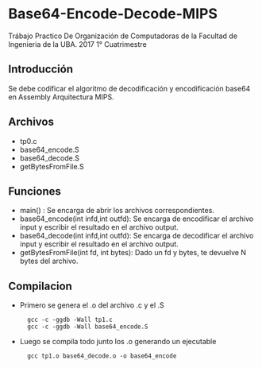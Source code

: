 # Base64-Encode-Decode-MIPS

Trábajo Practico De Organización de Computadoras de la Facultad de Ingenieria de la UBA. 2017 1° Cuatrimestre

## Introducción

Se debe codificar el algoritmo de decodificación y encodificación base64 en Assembly Arquitectura MIPS.

## Archivos

* tp0.c
* base64_encode.S
* base64_decode.S
* getBytesFromFile.S

## Funciones

* main() : Se encarga de abrir los archivos correspondientes.
* base64_encode(int infd,int outfd): Se encarga de encodificar el archivo input y escribir el resultado en el archivo output.
* base64_decode(int infd,int outfd): Se encarga de decodificar el archivo input y escribir el resultado en el archivo output.
* getBytesFromFile(int fd, int bytes): Dado un fd y bytes, te devuelve N bytes del archivo.

## Compilacion

* Primero se genera el .o del archivo .c y el .S
        
        gcc -c -ggdb -Wall tp1.c
        gcc -c -ggdb -Wall base64_encode.S

* Luego se compila todo junto los .o generando un ejecutable
        
        gcc tp1.o base64_decode.o -o base64_encode
